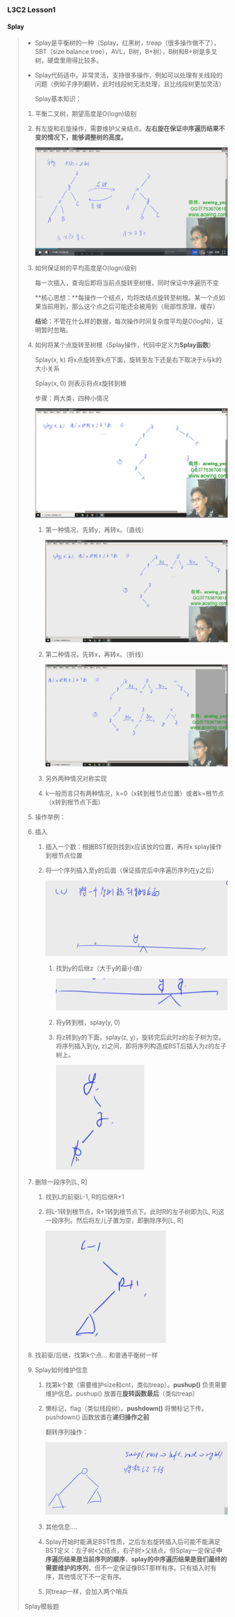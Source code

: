 ### L3C2 Lesson1

#### Splay

> * Splay是平衡树的一种（Splay，红黑树，treap（很多操作做不了），SBT（size balance tree），AVL，B树，B+树），B树和B+树是多叉树，硬盘里用得比较多。
>
> * Splay代码适中，非常灵活，支持很多操作，例如可以处理有关线段的问题（例如子序列翻转，此时线段树无法处理，且比线段树更加灵活）
>
>   Splay基本知识：
>
> 1. 平衡二叉树，期望高度是O(logn)级别
>
> 2. 有左旋和右旋操作，需要维护父亲结点。**左右旋在保证中序遍历结果不变的情况下，能够调整树的高度。**
>
>    ![](img1//1.png)
>
> 3. 如何保证树的平均高度是O(logn)级别
>
>    每一次插入，查询后即将当前点旋转至树根，同时保证中序遍历不变
>
>    **核心思想：**每操作一个结点，均将改结点旋转至树根。某一个点如果当前用到，那么这个点之后可能还会被用到（局部性原理，缓存）
>
>    **结论**：不管在什么样的数据，每次操作时间复杂度平均是O(logN)，证明暂时忽略。
>
> 4. 如何将某个点旋转至树根（Splay操作，代码中定义为**Splay函数**）
>
>    Splay(x, k) 将x点旋转至k点下面，旋转至左下还是右下取决于x与k的大小关系
>
>    Splay(x, 0) 则表示将点x旋转到根
>
>    步骤：两大类，四种小情况
>
>    ![](img1//2.png)
>
>    1. 第一种情况，先转y，再转x。（直线）
>
>       ![](img1//3.png)
>
>    2. 第二种情况，先转x，再转x。（折线）
>
>       ![](img1//4.png)
>
>    3. 另外两种情况对称实现
>
>    4. k一般而言只有两种情况，k=0（x转到根节点位置）或者k=根节点（x转到根节点下面）
>
> 5.  操作举例：
>
>    1. 插入
>
>       1. 插入一个数：根据BST规则找到x应该放的位置，再将x splay操作到根节点位置
>
>       2. 将一个序列插入至y的后面（保证插完后中序遍历序列在y之后）
>
>          ![](img1//5.png)
>
>          1. 找到y的后继z（大于y的最小值）
>
>             ![](img1//6.png)
>
>          2. 将y转到根，splay(y, 0)
>
>          3. 将z转到y的下面，splay(z, y)，旋转完后此时z的左子树为空。将序列插入到(y, z)之间，即将序列构造成BST后插入为z的左子树上。
>
>             ![](img1//7.png)
>
>    2. 删除一段序列[L, R]
>
>       1. 找到L的前驱L-1, R的后继R+1
>
>       2. 将L-1转到根节点，R+1转到根节点下。此时R的左子树即为[L, R]这一段序列。然后将左儿子置为空，即删除序列[L, R]
>
>          ![](img1//8.png)
>
>    3. 找前驱/后继，找第k个点... 和普通平衡树一样
>
> 6. Splay如何维护信息
>
>    1. 找第k个数（需要维护size和cnt，类似treap）。**pushup()** 负责需要维护信息。pushup() 放置在**旋转函数最后**（类似treap）
>
>    2. 懒标记，flag（类似线段树）。**pushdown()** 将懒标记下传。pushdown() 函数放置在**递归操作之前**
>
>       翻转序列操作：
>
>       ![](img1//9.png)
>
>    3. 其他信息....
>
>    4. Splay开始时能满足BST性质，之后左右旋转插入后可能不能满足BST定义：左子树<父结点，右子树>父结点，但Splay一定保证**中序遍历结果是当前序列的顺序**，**splay的中序遍历结果是我们最终的需要维护的序列**，但不一定保证像BST那样有序。只有插入时有序，其他情况下不一定有序。
>
>    5. 同treap一样，会加入两个哨兵
>
> 
>
> Splay模板题
>
> 
>
> 
>
> 
>
>  
>
> 
>
> 
>
> 
>
> 
>
> 
>
> 

